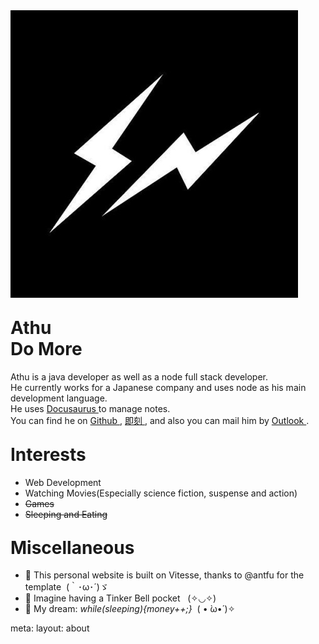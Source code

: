 
<div class="flex items-start text-base">
  <div class="mr-5 mt-10px shrink-0 rounded-full border-[0.5px] border-black/10 bg-white/50 p-1 shadow-xl dark:bg-white/80">
    <img class="my-0 h-32 w-32 rounded-full !bg-black/5  dark:!bg-black/80"
          src="/public/img/avatar.jpg"
          alt="athu"/>
  </div>
  <h1 class="noBorder ml-6">
    Athu
    <!-- <span text-sm opacity-50 ml-2>朱玉良</span> -->
    <br/>
    <span text-sm opacity-80 ml-2 font-normal>Do More</span>
  </h1>
</div>

<p class="text-base pt-5">
  Athu is a java developer as well as a node full stack developer.
  <br/>
  He currently works for a Japanese company and uses node as his main development language.
  <br/>
  He uses
    <a 
      class="transition-colors  social"
      href="https://www.huakucha.top"
      target="_blank"
    >
      Docusaurus
    </a>
    to manage notes.
    <br/>
    You can find he on
    <a 
      class="transition-colors  social"
      href="https://github.com/MagicalZhu"
      target="_blank"
    >
      Github
    </a>,
    <a 
      class="transition-colors  social"
      href="hhttps://okjk.co/V3s0CF"
      target="_blank"
    >
      即刻
    </a>,
    and also you can mail him by
    <a 
      class="transition-colors social"
      href="https://github.com/MagicalZhu"
      target="_blank"
    >
      Outlook
    </a>.
</p>

<h1 class="noBorder">
  Interests
</h1>

- Web Development
- Watching Movies(Especially science fiction, suspense and action)
- ~~Games~~
- ~~Sleeping and Eating~~

<h1 class="noBorder">
  Miscellaneous
</h1>

- 🚀 This personal website is built on <app-link to="https://github.com/antfu/vitesse">Vitesse</app-link>,
thanks to <app-link to="https://antfu.me/">@antfu</app-link> for the template&nbsp; <span font-700>(｀･ω･´)ゞ</span>
- 🌈 Imagine having a Tinker Bell pocket &nbsp; <span font-700>(✧◡✧)</span>
- 🌭 My dream: <em font-mono text-brand>while(sleeping){money++;}</em>&nbsp; <span font-700>( • ̀ω•́ )✧</span>


<style scoped>
  .noBorder {
    border-bottom-style:none;
    padding-bottom: unset;
    margin-top: 1em;
  }
  .social {
    color: #111
  }
</style>

<route lang="yaml">
meta:
  layout: about
</route>

